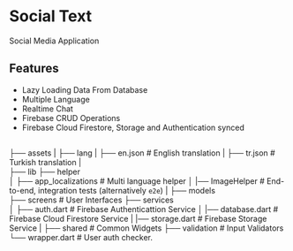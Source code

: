 # Social Text

Social Media Application

## Features
- Lazy Loading Data From Database
- Multiple Language
- Realtime Chat
- Firebase CRUD Operations
- Firebase Cloud Firestore, Storage and Authentication synced

##

 ├── assets
 |   ├── lang
 |       ├── en.json             # English translation
 |       ├── tr.json             # Turkish translation
 |    
 ├── lib
     ├── helper                  
     │   ├── app_localizations   # Multi language helper
     │   |── ImageHelper         # End-to-end, integration tests (alternatively `e2e`)
     |
     ├── models                  
     ├── screens                 # User Interfaces
     ├── services                
     │   ├── auth.dart           # Firebase Authenticattion Service
     │   |── database.dart       # Firebase Cloud Firestore Service
     |   |── storage.dart        # Firebase Storage Service
     |
     ├── shared                  # Common Widgets
     ├── validation              # Input Validators
     └── wrapper.dart            # User auth checker. 

